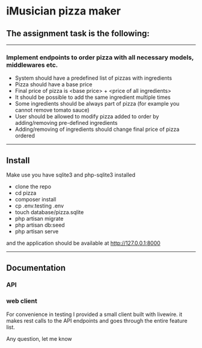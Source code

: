 # iMusician pizza maker


## The assignment task is the following:

---

### Implement endpoints to order pizza with all necessary models, middlewares etc.


* System should have a predefined list of pizzas with ingredients
* Pizza should have a base price
* Final price of pizza is \<base price> + \<price of all ingredients>
* It should be possible to add the same ingredient multiple times
* Some ingredients should be always part of pizza (for example you cannot remove tomato sauce)
* User should be allowed to modify pizza added to order by adding/removing pre-defined ingredients
* Adding/removing of ingredients should change final price of pizza ordered

---

## Install

Make use you have sqlite3 and php-sqlite3 installed

* clone the repo
* cd pizza
* composer install
* cp .env.testing .env
* touch database/pizza.sqlite
* php artisan migrate
* php artisan db:seed
* php artisan serve

and the application should be available at http://127.0.0.1:8000

---

## Documentation

### API


### web client

For convenience in testing I provided a small client built with livewire. it makes rest calls to the API endpoints and goes through the entire feature list.

Any question, let me know

